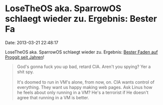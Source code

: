 LoseTheOS aka. SparrowOS schlaegt wieder zu. Ergebnis: Bester Fa
================================================================

Date: 2013-03-21 22:48:17

LoseTheOS aka. SparrowOS schlaegt wieder zu. Ergebnis: [Bester Faden auf
Proggit seit
Jahren](http://www.reddit.com/r/programming/comments/1aqdxn/temple_operating_system_v100_released/?limit=500)!

> God\'s gonna fuck you up bad, retard CIA. Aren\'t you spying? Yer a
> shit spy.\
> \
> It\'s doomed to run in VM\'s alone, from now, on. CIA wants control of
> everything. They want us happy making web pages. Ask Linus how he
> feels about only running in a VM? He\'s a terrorist if He doesn\'t
> agree that running in a VM is better.
